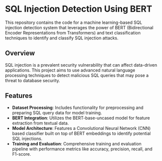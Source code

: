 # SQL Injection Detection Using BERT

This repository contains the code for a machine learning-based SQL injection detection system that leverages the power of BERT (Bidirectional Encoder Representations from Transformers) and text classification techniques to identify and classify SQL injection attacks.

## Overview

SQL injection is a prevalent security vulnerability that can affect data-driven applications. This project aims to use advanced natural language processing techniques to detect malicious SQL queries that may pose a threat to database security.

## Features

- **Dataset Processing**: Includes functionality for preprocessing and preparing SQL query data for model training.
- **BERT Integration**: Utilizes the BERT-base-uncased model for feature extraction from textual data.
- **Model Architecture**: Features a Convolutional Neural Network (CNN) based classifier built on top of BERT embeddings to identify potential SQL injections.
- **Training and Evaluation**: Comprehensive training and evaluation pipeline with performance metrics like accuracy, precision, recall, and F1-score.
